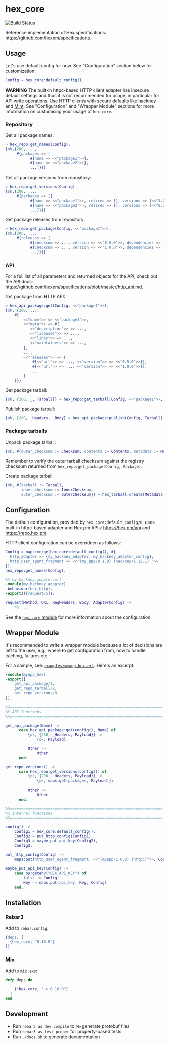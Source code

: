# hex_core

[![Build Status](https://github.com/hexpm/hex_core/workflows/CI/badge.svg)](https://github.com/hexpm/hex_core/actions)

Reference implementation of Hex specifications: <https://github.com/hexpm/specifications>.

## Usage

Let's use default config for now. See "Configuration" section below for customization.

```erlang
Config = hex_core:default_config().
```

**WARNING** The built-in httpc-based HTTP client adapter has insecure default settings
and thus it is not recommended for usage, in particular for API write operations.
Use HTTP clients with secure defaults like [hackney](https://hex.pm/packages/hackney) and [Mint](https://hex.pm/packages/mint).
See "Configuration" and "Wrapper Module" sections for more information on customising your usage of `hex_core`.

### Repository

Get all package names:

```erlang
> hex_repo:get_names(Config).
{ok,{200, ...,
     #{packages => [
           #{name => <<"package1">>},
           #{name => <<"package2">>},
           ...]}}}
```

Get all package versions from repository:

```erlang
> hex_repo:get_versions(Config).
{ok,{200, ...,
     #{packages => [[
           #{name => <<"package1">>, retired => [], versions => [<<"1.0.0">>]},
           #{name => <<"package2">>, retired => [], versions => [<<"0.5.0">>]},
           ...]}}}
```

Get package releases from repository:

```erlang
> hex_repo:get_package(Config, <<"package1">>).
{ok,{200, ...,
     #{releases => [
           #{checksum => ..., version => <<"0.5.0">>, dependencies => []}],
           #{checksum => ..., version => <<"1.0.0">>, dependencies => []}],
           ...]}}}
```

### API

For a full list of all parameters and returned objects for the API, check out the API docs: <https://github.com/hexpm/specifications/blob/master/http_api.md>.

Get package from HTTP API:

```erlang
> hex_api_package:get(Config, <<"package1">>).
{ok, {200, ...,
    #{
        <<"name">> => <<"package1">>,
        <<"meta">> => #{
           <<"description">> => ...,
           <<"licenses">> => ...,
           <<"links">> => ...,
           <<"maintainers">> => ...,
        },
        ...,
        <<"releases">> => [
            #{<<"url">> => ..., <<"version">> => <<"0.5.0">>}],
            #{<<"url">> => ..., <<"version">> => <<"1.0.0">>}],
            ...
        ]
    }}}
```

Get package tarball:

```erlang
{ok, {200, _, Tarball}} = hex_repo:get_tarball(Config, <<"package1">>, <<"1.0.0">>).
```

Publish package tarball:

```erlang
{ok, {200, _Headers, _Body} = hex_api_package:publish(Config, Tarball).
```

### Package tarballs

Unpack package tarball:

```erlang
{ok, #{outer_checksum := Checksum, contents := Contents, metadata := Metadata}} = hex_tarball:unpack(Tarball, memory).
```

Remember to verify the outer tarball checksum against the registry checksum
returned from `hex_repo:get_package(Config, Package)`.

Create package tarball:

```erlang
{ok, #{tarball := Tarball,
       inner_checksum := InnerChecksum,
       outer_checksum := OuterChecksum}} = hex_tarball:create(Metadata, Contents).
```

## Configuration

The default configuration, provided by `hex_core:default_config/0`, uses built-in httpc-based adapter and Hex.pm APIs:
<https://hex.pm/api> and <https://repo.hex.pm>.

HTTP client configuration can be overridden as follows:

```erlang
Config = maps:merge(hex_core:default_config(), #{
  http_adapter => {my_hackney_adapter, my_hackney_adapter_config},
  http_user_agent_fragment => <<"(my_app/0.1.0) (hackney/1.12.1) ">>
}),
hex_repo:get_names(Config).

%% my_hackney_adapter.erl
-module(my_hackney_adapter).
-behaviour(hex_http).
-exports([request/5]).

request(Method, URI, ReqHeaders, Body, AdapterConfig) ->
    %% ...
```

See the [`hex_core` module](src/hex_core.erl) for more information about the configuration.

## Wrapper Module

It's recommended to write a wrapper module because a lot of decisions are left to the user, e.g.:
where to get configuration from, how to handle caching, failures etc.

For a sample, see: [`examples/myapp_hex.erl`](examples/myapp_hex.erl). Here's an excerpt:

```erlang
-module(myapp_hex).
-export([
    get_api_package/1,
    get_repo_tarball/2,
    get_repo_versions/0
]).

%%====================================================================
%% API functions
%%====================================================================

get_api_package(Name) ->
      case hex_api_package:get(config(), Name) of
          {ok, {200, _Headers, Payload}} ->
              {ok, Payload};

          Other ->
              Other
      end.

get_repo_versions() ->
      case hex_repo:get_versions(config()) of
          {ok, {200, _Headers, Payload}} ->
              {ok, maps:get(packages, Payload)};

          Other ->
              Other
      end.

%%====================================================================
%% Internal functions
%%====================================================================

config() ->
    Config1 = hex_core:default_config(),
    Config2 = put_http_config(Config1),
    Config3 = maybe_put_api_key(Config2),
    Config3.

put_http_config(Config) ->
    maps:put(http_user_agent_fragment, <<"(myapp/1.0.0) (httpc)">>, Config).

maybe_put_api_key(Config) ->
    case os:getenv("HEX_API_KEY") of
        false -> Config;
        Key -> maps:put(api_key, Key, Config)
    end.
```

## Installation

### Rebar3

Add to `rebar.config`:

```erlang
{deps, [
  {hex_core, "0.10.0"}
]}
```

### Mix

Add to `mix.exs`:

```elixir
defp deps do
  [
    {:hex_core, "~> 0.10.0"}
  ]
end
```

## Development

* Run `rebar3 as dev compile` to re-generate protobuf files
* Run `rebar3 as test proper` for property-based tests
* Run `./docs.sh` to generate documentation
